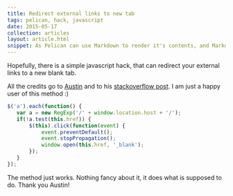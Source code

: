 ```yaml
---
title: Redirect external links to new tab
tags: pelican, hack, javascript
date: 2015-05-17
collection: articles
layout: article.html
snippet: As Pelican can use Markdown to render it's contents, and Markdown doesn't support control over the hyperlink target attribute, you were forced to write your external links and references manually. Or not?
---
```


Hopefully, there is a simple javascript hack, that can redirect your external
links to a new blank tab.

All the credits go to [Austin](http://stackoverflow.com/users/1504966/austin)
and to his [stackoverflow post](http://stackoverflow.com/a/11597448). I am just
a happy user of this method :)

``` javascript
$('a').each(function() {
   var a = new RegExp('/' + window.location.host + '/');
   if(!a.test(this.href)) {
       $(this).click(function(event) {
           event.preventDefault();
           event.stopPropagation();
           window.open(this.href, '_blank');
       });
   }
});
```

The method just works. Nothing fancy about it, it does what is supposed to do.
Thank you Austin!

